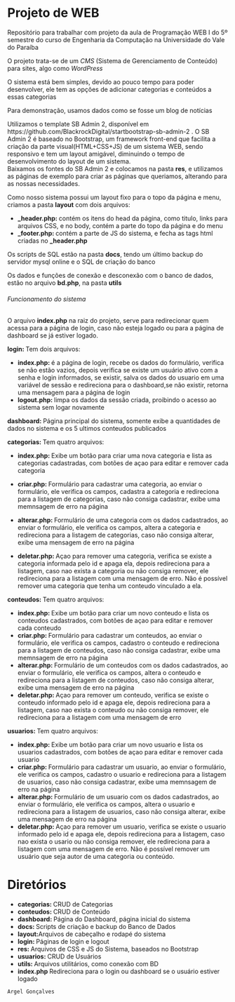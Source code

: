 <h1>Projeto de WEB</h1>

<p>Repositório para trabalhar com projeto da aula de Programação WEB I do 5º semestre do curso de Engenharia da Computação na Universidade do Vale do Paraíba </p>


<p>
    O projeto trata-se de um <i>CMS</i> (Sistema de Gerenciamento de Conteúdo) para sites, algo como <i>WordPress</i>
</p>

<p>
    O sistema está bem simples, devido ao pouco tempo para poder desenvolver, ele tem as opções de adicionar categorias e conteúdos a essas categorias
</p>

<p>
    Para demonstração, usamos dados como se fosse um blog de notícias
</p>

<p>
    Utilizamos o template SB Admin 2, disponível em https://github.com/BlackrockDigital/startbootstrap-sb-admin-2 . O SB Admin 2 é baseado no Bootstrap, 
    um framework front-end que facilita a criação da parte visual(HTML+CSS+JS) de um sistema WEB, sendo responsivo e tem um layout amigável, diminuindo 
    o tempo de desenvolvimento do layout de um sistema.
    <br />
    Baixamos os fontes do SB Admin 2 e colocamos na pasta <b>res</b>, e utilizamos as páginas de exemplo para criar as páginas que queriamos, 
    alterando para as nossas necessidades.
</p>

<p>
    Como nosso sistema possui um layout fixo para o topo da página e menu, criamos a pasta <b>layout</b> com dois arquivos:
    <ul>
        <li></i><b>_header.php: </b></i> contém os itens do head da página, como titulo, links para arquivos CSS, e no body, contém a parte do topo da página e do menu</li>
        <li></i><b>_footer.php: </b></i> contém a parte de JS do sistema, e fecha as tags html criadas no <b>_header.php</b></li>
    </ul>
</p>

<p>
    Os scripts de SQL estão na pasta <b>docs</b>, tendo um último backup do servidor mysql online e o SQL de criação do banco
</p>

<p>
    Os dados e funções de conexão e desconexão com o banco de dados, estão no arquivo <b>bd.php</b>, na pasta <b>utils</b>
</p>

<h6>Funcionamento do sistema</h6>

<p>
    O arquivo <b>index.php</b> na raiz do projeto, serve para redirecionar quem acessa para a página de login, caso não esteja logado ou para 
    a página de dashboard se já estiver logado.
</p>

<p>
    <b>login: </b> Tem dois arquivos:
    <ul>
        <li><b>index.php: </b>é a página de login, recebe os dados do formulário, verifica se não estão vazios, depois verifica se existe um usuário ativo com a senha e login informados, se existir, salva os dados do usuario em uma variável de sessão e redireciona para o dashboard,se não existir, retorna uma mensagem para a página de login
        </li>
        <li>
            <b>logout.php: </b> limpa os dados da sessão criada, proibindo o acesso ao sistema sem logar novamente
        </li>
    </ul>
<p>

<p>
    <b>dashboard: </b>Página principal do sistema, somente exibe a quantidades de dados no sistema e os 5 ultimos conteudos publicados
</p>

<p>
    <b>categorias: </b> Tem quatro arquivos:
    <ul>
        <li>
            <p>
                <b>index.php: </b> Exibe um botão para criar uma nova categoria e lista as categorias cadastradas, com botões de açao para editar e remover cada categoria 
            </p>
        </li>
        <li>
            <p>
                <b>criar.php: </b> Formulário para cadastrar uma categoria, ao enviar o formulário, ele verifica os campos, cadastra a categoria e redireciona para
                a listagem de categorias, caso não consiga cadastrar, exibe uma memnsagem de erro na página
            </p>
        </li>
        <li>
            <p>
                <b>alterar.php: </b> Formulário de uma categoria com os dados cadastrados, ao enviar o formulário, ele verifica os campos, altera a categoria e redireciona para
                a listagem de categorias, caso não consiga alterar, exibe uma mensagem de erro na página
            </p>
        </li>
        <li>
            <p>
                <b>deletar.php: </b> Açao para remover uma categoria, verifica se existe a categoria informada pelo id e apaga ela, depois redireciona para a listagem,
                caso nao exista a categoria ou não consiga remover, ele redireciona para a listagem com uma mensagem de erro. Não é possível remover uma categoria
                que tenha um conteudo vinculado a ela.
            </p>
        </li>
    </ul>
<p>

<p>
    <b>conteudos: </b> Tem quatro arquivos:
    <ul>
        <li>
            <b>index.php: </b> Exibe um botão para criar um novo conteudo e lista os conteudos cadastrados, com botões de açao para editar e remover cada conteudo 
        </li>
        <li>
            <b>criar.php: </b> Formulário para cadastrar um conteudos, ao enviar o formulário, ele verifica os campos, cadastro o conteudo e redireciona para
                a listagem de conteudos, caso não consiga cadastrar, exibe uma memnsagem de erro na página
        </li>
        <li>
            <b>alterar.php: </b> Formulário de um conteudos com os dados cadastrados, ao enviar o formulário, ele verifica os campos, altera o conteudo e redireciona para
                a listagem de conteudos, caso não consiga alterar, exibe uma mensagem de erro na página
        </li>
        <li>
            <b>deletar.php: </b> Açao para remover um conteudo, verifica se existe o conteudo informado pelo id e apaga ele, depois redireciona para a listagem,
                caso nao exista o conteudo ou não consiga remover, ele redireciona para a listagem com uma mensagem de erro
        </li>
    </ul>
<p>

<p>
    <b>usuarios: </b> Tem quatro arquivos:
    <ul>
        <li>
            <b>index.php: </b> Exibe um botão para criar um novo usuario e lista os usuarios cadastrados, com botões de açao para editar e remover cada usuario 
        </li>
        <li>
            <b>criar.php: </b> Formulário para cadastrar um usuario, ao enviar o formulário, ele verifica os campos, cadastro o usuario e redireciona para
                a listagem de usuarios, caso não consiga cadastrar, exibe uma memnsagem de erro na página
        </li>
        <li>
            <b>alterar.php: </b> Formulário de um usuario com os dados cadastrados, ao enviar o formulário, ele verifica os campos, altera o usuario e redireciona para
                a listagem de usuarios, caso não consiga alterar, exibe uma mensagem de erro na página
        </li>
        <li>
            <b>deletar.php: </b> Açao para remover um usuario, verifica se existe o usuario informado pelo id e apaga ele, depois redireciona para a listagem,
                caso nao exista o usario ou não consiga remover, ele redireciona para a listagem com uma mensagem de erro. Não é possível remover um usuário
                que seja autor de uma categoria ou conteúdo.
        </li>
    </ul>
<p>

<h1>Diretórios</h1>
<ul>
    <li><b>categorias: </b>CRUD de Categorias</li>
    <li><b>conteudos: </b>CRUD de Conteúdo</li>
    <li><b>dashboard: </b>Página do Dashboard, página inicial do sistema</li>
    <li><b>docs: </b>Scripts de criação e backup do Banco de Dados</li>
    <li><b>layout:</b>Arquivos  de cabeçalho e rodapé do sistema</li>
    <li><b>login: </b>Páginas de login e logout</li>
    <li><b>res: </b>Arquivos de CSS e JS do Sistema, baseados no Bootstrap</li>
    <li><b>usuarios: </b>CRUD de Usuários</li>
    <li><b>utils: </b>Arquivos utilitários, como conexão com BD</li>
    <li><b>index.php </b> Redireciona para o login ou dashboard se o usuário estiver logado </li>
</ul>

<code>Argel Gonçalves</code>
